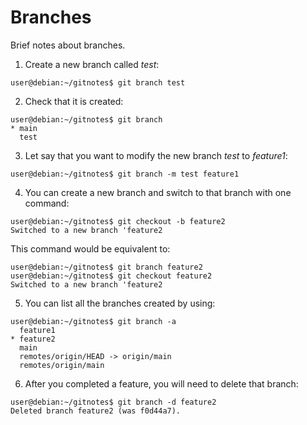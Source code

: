 # Branches

Brief notes about branches.


1. Create a new branch called *test*: 
```shell
user@debian:~/gitnotes$ git branch test
```

2. Check that it is created:
```shell
user@debian:~/gitnotes$ git branch 
* main
  test
```

3. Let say that you want to modify the new branch *test* to *feature1*:
```shell
user@debian:~/gitnotes$ git branch -m test feature1
```

4. You can create a new branch and switch to that branch with one command:
```shell
user@debian:~/gitnotes$ git checkout -b feature2
Switched to a new branch 'feature2
```
This command would be equivalent to:
```shell
user@debian:~/gitnotes$ git branch feature2
user@debian:~/gitnotes$ git checkout feature2
Switched to a new branch 'feature2
```
5. You can list all the branches created by using:
```shell
user@debian:~/gitnotes$ git branch -a
  feature1
* feature2
  main
  remotes/origin/HEAD -> origin/main
  remotes/origin/main
```
6. After you completed a feature, you will need to delete that branch:
```shell
user@debian:~/gitnotes$ git branch -d feature2
Deleted branch feature2 (was f0d44a7).
```